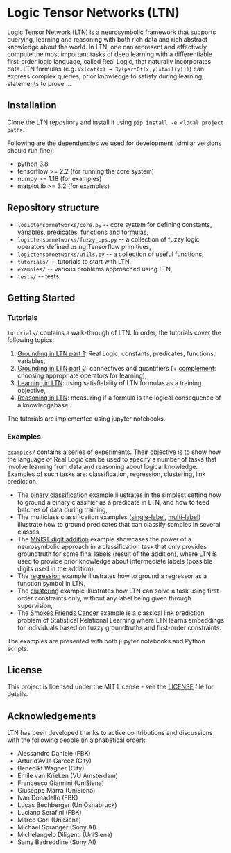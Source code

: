# Logic Tensor Networks (LTN)

Logic Tensor Network (LTN) is a neurosymbolic framework that supports querying, learning and reasoning with both rich data and rich abstract knowledge about the world.
In LTN, one can represent and effectively compute the most important tasks of deep learning with a differentiable first-order logic language, called Real Logic, that naturally incorporates data. 
LTN formulas (e.g. `∀x(cat(x) → ∃y(partOf(x,y)∧tail(y)))`) can express complex queries, prior knowledge to satisfy during learning, statements to prove ...

## Installation

Clone the LTN repository and install it using `pip install -e <local project path>`.

Following are the dependencies we used for development (similar versions should run fine):
- python 3.8
- tensorflow >= 2.2 (for running the core system)
- numpy >= 1.18 (for examples)
- matplotlib >= 3.2 (for examples)

## Repository structure

- `logictensornetworks/core.py` -- core system for defining constants, variables, predicates, functions and formulas,
- `logictensornetworks/fuzzy_ops.py` -- a collection of fuzzy logic operators defined using Tensorflow primitives,
- `logictensornetworks/utils.py` -- a collection of useful functions,
- `tutorials/` -- tutorials to start with LTN,
- `examples/` -- various problems approached using LTN,
- `tests/` -- tests.

## Getting Started

### Tutorials

`tutorials/` contains a walk-through of LTN. In order, the tutorials cover the following topics:
1. [Grounding in LTN part 1](https://nbviewer.jupyter.org/github/logictensornetworks/logictensornetworks/blob/master/tutorials/1-grounding_non_logical_symbols.ipynb): Real Logic, constants, predicates, functions, variables,
2. [Grounding in LTN part 2](https://nbviewer.jupyter.org/github/logictensornetworks/logictensornetworks/blob/master/tutorials/2-grounding_connectives.ipynb): connectives and quantifiers (+ [complement](https://nbviewer.jupyter.org/github/logictensornetworks/logictensornetworks/blob/master/tutorials/2b-operators_and_gradients.ipynb): choosing appropriate operators for learning),
3. [Learning in LTN](https://nbviewer.jupyter.org/github/logictensornetworks/logictensornetworks/blob/master/tutorials/3-knowledgebase_and_learning.ipynb): using satisfiability of LTN formulas as a training objective,
4. [Reasoning in LTN](https://nbviewer.jupyter.org/github/logictensornetworks/logictensornetworks/blob/master/tutorials/4-reasoning.ipynb): measuring if a formula is the logical consequence of a knowledgebase.

The tutorials are implemented using jupyter notebooks.

### Examples

`examples/` contains a series of experiments. Their objective is to show how the language of Real Logic can be used to specify a number of tasks that involve learning from data and reasoning about logical knowledge. Examples of such tasks are: classification, regression, clustering, link prediction.

- The [binary classification](https://nbviewer.jupyter.org/github/logictensornetworks/logictensornetworks/blob/master/examples/binary_classification/binary_classification.ipynb) example illustrates in the simplest setting how to ground a binary classifier as a predicate in LTN, and how to feed batches of data during training,
- The multiclass classification examples ([single-label](https://nbviewer.jupyter.org/github/logictensornetworks/logictensornetworks/blob/master/examples/multiclass_classification/multiclass-singlelabel.ipynb), [multi-label](https://nbviewer.jupyter.org/github/logictensornetworks/logictensornetworks/blob/master/examples/multiclass_classification/multiclass-multilabel.ipynb)) illustrate how to ground predicates that can classify samples in several classes,
- The [MNIST digit addition](https://nbviewer.jupyter.org/github/logictensornetworks/logictensornetworks/blob/master/examples/mnist/single_digits_addition.ipynb) example showcases the power of a neurosymbolic approach in a classification task that only provides groundtruth for some final labels (result of the addition), where LTN is used to provide prior knowledge about intermediate labels (possible digits used in the addition),
- The [regression](https://nbviewer.jupyter.org/github/logictensornetworks/logictensornetworks/blob/master/examples/regression/regression.ipynb) example illustrates how to ground a regressor as a function symbol in LTN,
- The [clustering](https://nbviewer.jupyter.org/github/logictensornetworks/logictensornetworks/blob/master/examples/clustering/clustering.ipynb) example illustrates how LTN can solve a task using first-order constraints only, without any label being given through supervision,
- The [Smokes Friends Cancer](https://nbviewer.jupyter.org/github/logictensornetworks/logictensornetworks/blob/master/examples/smokes_friends_cancer/smokes_friends_cancer.ipynb) example is a classical link prediction problem of Statistical Relational Learning where LTN learns embeddings for individuals based on fuzzy groundtruths and first-order constraints.

The examples are presented with both jupyter notebooks and Python scripts.

## License

This project is licensed under the MIT License - see the [LICENSE](https://github.com/logictensornetworks/logictensornetworks/blob/master/LICENSE) file for details.

## Acknowledgements

LTN has been developed thanks to active contributions and discussions with the following people (in alphabetical order):
- Alessandro Daniele (FBK)
- Artur d’Avila Garcez (City)
- Benedikt Wagner (City)
- Emile van Krieken (VU Amsterdam)
- Francesco Giannini (UniSiena)
- Giuseppe Marra (UniSiena)
- Ivan Donadello (FBK)
- Lucas Bechberger (UniOsnabruck)
- Luciano Serafini (FBK)
- Marco Gori (UniSiena)
- Michael Spranger (Sony AI)
- Michelangelo Diligenti (UniSiena)
- Samy Badreddine (Sony AI)
